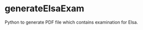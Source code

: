 generateElsaExam
================

Python to generate PDF file which contains examination for Elsa.
